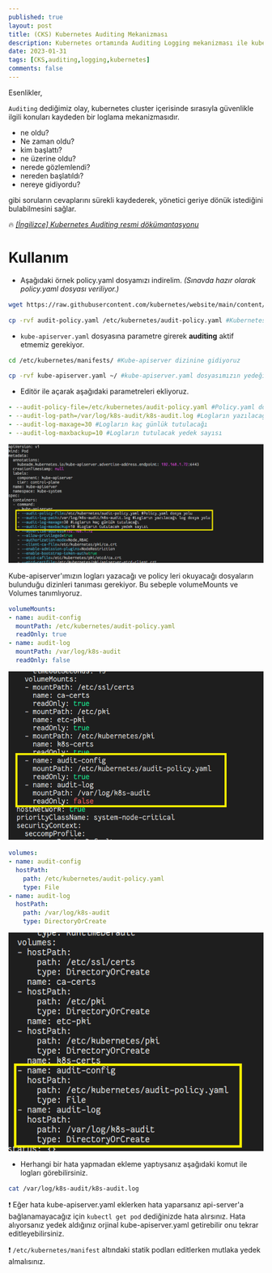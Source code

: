 ```yaml
---
published: true
layout: post
title: (CKS) Kubernetes Auditing Mekanizması
description: Kubernetes ortamında Auditing Logging mekanizması ile kubernetes güvenliğinin sağlanması 
date: 2023-01-31
tags: [CKS,auditing,logging,kubernetes]
comments: false
---
```


Esenlikler,

`Auditing` dediğimiz olay, kubernetes cluster içerisinde sırasıyla güvenlikle ilgili konuları kaydeden bir loglama mekanizmasıdır.

* ne oldu?
* Ne zaman oldu?
* kim başlattı?
* ne üzerine oldu?
* nerede gözlemlendi?
* nereden başlatıldı?
* nereye gidiyordu?

gibi soruların cevaplarını sürekli kaydederek, yönetici geriye dönük istediğini bulabilmesini sağlar.

🔥 [_[İngilizce] Kubernetes Auditing resmi dökümantasyonu_](https://kubernetes.io/docs/tasks/debug/debug-cluster/audit/)

# Kullanım

* Aşağıdaki örnek policy.yaml dosyamızı indirelim. _(Sınavda hazır olarak policy.yaml dosyası veriliyor.)_

```bash
wget https://raw.githubusercontent.com/kubernetes/website/main/content/en/examples/audit/audit-policy.yaml
```
```bash
cp -rvf audit-policy.yaml /etc/kubernetes/audit-policy.yaml #Kubernetes ana dizinine taşıyoruz.
```

* `kube-apiserver.yaml` dosyasına parametre girerek **auditing** aktif etmemiz gerekiyor.

```bash
cd /etc/kubernetes/manifests/ #Kube-apiserver dizinine gidiyoruz
```
```bash
cp -rvf kube-apiserver.yaml ~/ #kube-apiserver.yaml dosyasımızın yedeğini başka bir yere alıyoruz.
```

* Editör ile açarak aşağıdaki parametreleri ekliyoruz.

```yaml
- --audit-policy-file=/etc/kubernetes/audit-policy.yaml #Policy.yaml dosya yolu
- --audit-log-path=/var/log/k8s-audit/k8s-audit.log #Logların yazılacağı log dosya yolu
- --audit-log-maxage=30 #Logların kaç günlük tutulacağı
- --audit-log-maxbackup=10 #Logların tutulacak yedek sayısı
```

![](https://raw.githubusercontent.com/sercangezer/sercangezer.github.io/main/images/2023/20230131-kubernetes-auditing-kubeapiserver-parametre.PNG)

Kube-apiserver'ımızın logları yazacağı ve policy leri okuyacağı dosyaların bulunduğu dizinleri tanıması gerekiyor. Bu sebeple volumeMounts ve Volumes tanımlıyoruz.

```yaml
volumeMounts:
- name: audit-config
  mountPath: /etc/kubernetes/audit-policy.yaml
  readOnly: true
- name: audit-log
  mountPath: /var/log/k8s-audit
  readOnly: false
```

![](https://raw.githubusercontent.com/sercangezer/sercangezer.github.io/main/images/2023/20230131-kubernetes-auditing-volumemounts-ekleme.PNG)

```yaml
volumes:
- name: audit-config
  hostPath:
    path: /etc/kubernetes/audit-policy.yaml
    type: File
- name: audit-log
  hostPath:
    path: /var/log/k8s-audit
    type: DirectoryOrCreate 
```

![](https://raw.githubusercontent.com/sercangezer/sercangezer.github.io/main/images/2023/20230131-kubernetes-auditing-volumes-ekleme.PNG)

* Herhangi bir hata yapmadan ekleme yaptıysanız aşağıdaki komut ile logları görebilirsiniz.

```bash
cat /var/log/k8s-audit/k8s-audit.log
```
 
❗ Eğer hata kube-apiserver.yaml eklerken hata yaparsanız api-server'a bağlanamayacağız için `kubectl get pod` dediğinizde hata alırsınız. Hata alıyorsanız yedek aldığınız orjinal kube-apiserver.yaml getirebilir onu tekrar editleyebilirsiniz.

❗ `/etc/kubernetes/manifest` altındaki statik podları editlerken mutlaka yedek almalısınız.